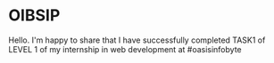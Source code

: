 # OIBSIP
Hello. I'm happy to share that I have successfully completed TASK1 of LEVEL 1 of my internship in web development at #oasisinfobyte
